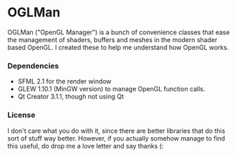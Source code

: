 OGLMan
======

OGLMan ("OpenGL Manager") is a bunch of convenience classes that ease the management of shaders, buffers and meshes in the modern shader based OpenGL. I created these to help me understand how OpenGL works. 

### Dependencies
- SFML 2.1 for the render window 
- GLEW 1.10.1 (MinGW version) to manage OpenGL function calls.
- Qt Creator 3.1.1, though not using Qt

### License
I don't care what you do with it, since there are better libraries that do this sort of stuff way better. However, if you actually somehow manage to find this useful, do drop me a love letter and say thanks (:
